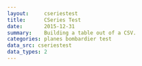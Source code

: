 ```yaml
---
layout:     cseriestest
title:      CSeries Test
date:       2015-12-31
summary:    Building a table out of a CSV.
categories: planes bombardier test
data_src: cseriestest
data_types: 2
---
```

